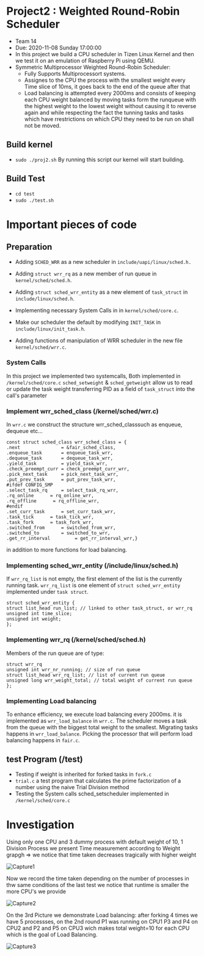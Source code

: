 # Project2 : Weighted Round-Robin Scheduler
- Team 14
- Due: 2020-11-08 Sunday 17:00:00
- In this project we build a CPU scheduler in Tizen Linux Kernel and then we test it on an emulation of Raspberry Pi using QEMU.
- Symmetric Multiprocessor Weighted Round-Robin Scheduler:
    - Fully Supports Multiprocessort systems. 
    - Assignes to the CPU the process with the smallest weight every Time slice of 10ms, it goes back to the end of the queue after that
    - Load balancing is attempted every 2000ms and consists of keeping each CPU weight balanced by moving tasks form the runqueue with the highest weight to the lowest weight without causing it to reverse again and while respecting the fact the tunning tasks and tasks which have rrestrictions on which CPU they need to be run on shall not be moved.

## Build kernel
- ```sudo ./proj2.sh```
  By running this script our kernel will start building.

## Build Test
- ```cd test```
- ```sudo ./test.sh```

# Important pieces of code

## Preparation
- Adding ```SCHED_WRR``` as a new scheduler in ```include/uapi/linux/sched.h.```
- Adding ```struct wrr_rq``` as a new member of run queue in ```kernel/sched/sched.h```.
- Adding ```struct sched_wrr_entity``` as a new element of ```task_struct``` in ```include/linux/sched.h```.
- Implementing necessary System Calls in in ```kernel/sched/core.c```.
- Make our scheduler the default by modifying ```INIT_TASK``` in ```include/linux/init_task.h```.

- Adding functions of manipulation of WRR scheduler in the new file ```kernel/sched/wrr.c```.

### System Calls
In this project we implemented two systemcalls, Both implemented in ```/kernel/sched/core.c```
```sched_setweight``` & ```sched_getweight``` allow us to read or update the task weight transferring PID as a field of ```task_struct``` into the call's parameter

### Implement wrr_sched_class (/kernel/sched/wrr.c)
In ```wrr.c``` we construct the structure wrr_sched_classsuch as enqueue, dequeue etc...<br />

```
const struct sched_class wrr_sched_class = {
.next       		= &fair_sched_class,
.enqueue_task       = enqueue_task_wrr,
.dequeue_task       = dequeue_task_wrr,
.yield_task         = yield_task_wrr,
.check_preempt_curr = check_preempt_curr_wrr,
.pick_next_task     = pick_next_task_wrr,
.put_prev_task      = put_prev_task_wrr,
#ifdef CONFIG_SMP
.select_task_rq     = select_task_rq_wrr,
.rq_online      = rq_online_wrr,
.rq_offline      = rq_offline_wrr,
#endif
.set_curr_task      = set_curr_task_wrr,
.task_tick      = task_tick_wrr,
.task_fork      = task_fork_wrr,
.switched_from      = switched_from_wrr,
.switched_to        = switched_to_wrr,
.get_rr_interval         = get_rr_interval_wrr,}
```
in addition to more functions for load balancing.

### Implementing sched_wrr_entity (/include/linux/sched.h)
If ```wrr_rq_list``` is not empty, the first element of the list is the currently running task. ```wrr_rq_list``` is one element of ```struct sched_wrr_entity``` implemented under ```task struct```.

```
struct sched_wrr_entity {
struct list_head run_list; // linked to other task_struct, or wrr_rq
unsigned int time_slice;
unsigned int weight;
};
```

### Implementing wrr_rq (/kernel/sched/sched.h)
Members of the run queue are of type:
```
struct wrr_rq 
unsigned int wrr_nr_running; // size of run queue
struct list_head wrr_rq_list; // list of current run queue
unsigned long wrr_weight_total; // total weight of current run queue
};
```

### Implementing Load balancing 
To enhance efficiency, we execute load balancing every 2000ms. it is implemented as ```wrr_load_balance``` in ```wrr.c```.
The scheduler moves a task from the queue with the biggest total weight to the smallest. Migrating tasks happens in ```wrr_load_balance```. 
Picking the processor that will perform load balancing happens in ```fair.c```.

## test Program (/test)
- Testing if weight is inherited for forked tasks in ```fork.c```
- ```trial.c``` a test program that calculates the prime factorization of a number using the naive Trial Division method
- Testing the System calls sched_setscheduler implemented in ```/kernel/sched/core.c```

# Investigation
Using only one CPU and 3 dummy process with default weight of 10, 1 Division Process
we present Time measurement according to Weight grapgh => we notice that time taken decreases tragically with higher weight

![Capture1](https://user-images.githubusercontent.com/71239705/98446797-8dd5a580-2163-11eb-9973-f38aac3bf211.PNG)

Now we record the time taken depending on the number of processes in thw same conditions of the last test we notice that runtime is smaller the more CPU's we provide

![Capture2](https://user-images.githubusercontent.com/71239705/98446798-8e6e3c00-2163-11eb-925c-6422de1c7f67.PNG)

On the 3rd Picture we demonstrate Load balancing:
after forking 4 times we have 5 processses, on the 2nd round P1 was running on CPU1 P3 and P4 on CPU2 and P2 and P5 on CPU3 wich makes total weight=10 for each CPU which is the goal of Load Balancing. 

![Capture3](https://user-images.githubusercontent.com/71239705/98446799-8f06d280-2163-11eb-8ca7-a1b3c35fa772.PNG)
